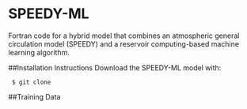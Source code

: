 # SPEEDY-ML

Fortran code for a hybrid model that combines an atmospheric general circulation model (SPEEDY) and a reservoir computing-based machine learning algorithm.

##Installation Instructions
Download the SPEEDY-ML model with:
<pre><code> $ git clone 
</code></pre>

##Training Data


